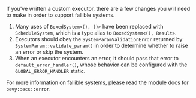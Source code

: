 If you've written a custom executor, there are a few changes you will need to make in order to support fallible systems.

1. Many uses of `BoxedSystem<(), ()>` have been replaced with `ScheduleSystem`, which is a type alias to `BoxedSystem<(), Result>`.
2. Executors should obey the `SystemParamValidationError` returned by `SystemParam::validate_param()` in order to determine whether to raise an error or skip the system.
3. When an executor encounters an error, it should pass that error to `default_error_handler()`, whose behavior can be configured with the `GLOBAL_ERROR_HANDLER` static.

For more information on fallible systems, please read the module docs for `bevy::ecs::error`.
